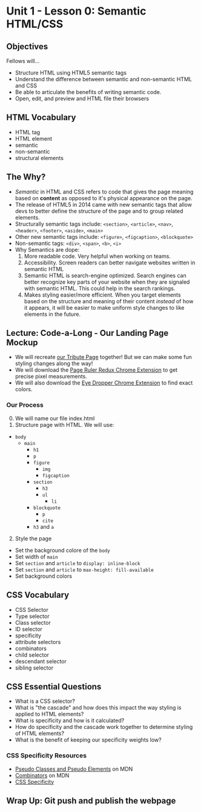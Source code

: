 # Unit 1 - Lesson 0: Semantic HTML/CSS

## Objectives
Fellows will...
* Structure HTML using HTML5 semantic tags
* Understand the difference between semantic and non-semantic HTML and CSS
* Be able to articulate the benefits of writing semantic code.
* Open, edit, and preview and HTML file their browsers

## HTML Vocabulary
* HTML tag
* HTML element
* semantic
* non-semantic
* structural elements

## The Why?
* _Semantic_ in HTML and CSS refers to code that gives the page meaning based on **content** as opposed to it's physical appearance on the page.
* The release of HTML5 in 2014 came with new semantic tags that allow devs to better define the structure of the page and to group related elements.
* Structurally semantic tags include: `<section>`, `<article>`, `<nav>`, `<header>`, `<footer>`, `<aside>`, `<main>`
* Other new semantic tags include: `<figure>`, `<figcaption>`, `<blockquote>`
* Non-semantic tags: `<div>`, `<span>`, `<b>`, `<i>`
* Why Semantics are dope:
  1. More readable code. Very helpful when working on teams.
  2. Accessibility. Screen readers can better navigate websites written in semantic HTML
  3. Semantic HTML is search-engine optimized. Search engines can better recognize key parts of your website when they are signaled with semantic HTML. This could help in the search rankings.
  4. Makes styling easier/more efficient. When you target elements based on the structure and meaning of their content _instead_ of how it appears, it will be easier to make uniform style changes to like elements in the future.

## Lecture: Code-a-Long - Our Landing Page Mockup
* We will recreate [our Tribute Page](https://codepen.io/freeCodeCamp/full/zNqgVx) together! But we can make some fun styling changes along the way!
* We will download the [Page Ruler Redux Chrome Extension](https://chrome.google.com/webstore/detail/page-ruler-redux/giejhjebcalaheckengmchjekofhhmal) to get precise pixel measurements.
* We will also download the [Eye Dropper Chrome Extension](https://chrome.google.com/webstore/detail/eye-dropper/hmdcmlfkchdmnmnmheododdhjedfccka) to find exact colors.

### Our Process
0. We will name our file index.html
1. Structure page with HTML. We will use:
  * `body`
    * `main`
      * `h1`
      * `p`
      * `figure`
        * `img`      
        * `figcaption`
      * `section`
        * `h3`
        * `ul`
          * `li`
      * `blockquote`
        * `p`
        * `cite`
      * `h3` and `a`
      
2. Style the page
  * Set the background colore of the `body`
  * Set width of `main`
  * Set `section` and `article` to `display: inline-block`
  * Set `section` and `article` to `max-height: fill-available`
  * Set background colors
   
  
## CSS Vocabulary
  * CSS Selector
  * Type selector
  * Class selector
  * ID selector
  * specificity
  * attribute selectors
  * combinators
  * child selector
  * descendant selector
  * sibling selector

## CSS Essential Questions
* What is a CSS selector?
* What is "the cascade" and how does this impact the way styling is applied to HTML elements?
* What is specificity and how is it calculated?
* How do specificity and the cascade work together to determine styling of HTML elements?
* What is the benefit of keeping our specificity weights low?

### CSS Specificity Resources
- [Pseudo Classes and Pseudo Elements](https://developer.mozilla.org/en-US/docs/Learn/CSS/Building_blocks/Selectors/Pseudo-classes_and_pseudo-elements) on MDN
- [Combinators](https://developer.mozilla.org/en-US/docs/Learn/CSS/Building_blocks/Selectors/Combinators) on MDN
- [CSS Specificity](https://developer.mozilla.org/en-US/docs/Web/CSS/Specificity)

## Wrap Up: Git push and publish the webpage
